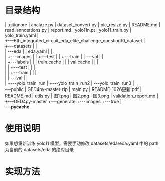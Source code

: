 # 目录结构

|   .gitignore
|   analyze.py
|   dataset_convert.py
|   pic_resize.py
|   README.md
|   read_annotations.py
|   report.md
|   yolo11n.pt
|   yolo11_train.py
|   yolo_train.yaml
|   
+---6th_integrated_circuit_eda_elite_challenge_question10_dataset
|           
+---datasets
|   |               
|   \---eda
|       |   eda.yaml
|       |   
|       +---images
|       |   +---test
|       |   +---train
|       |   \---val
|       |           
|       +---labels
|       |   |   train.cache
|       |   |   val.cache
|       |   |   
|       |   +---test
|       |   |       
|       |   +---train
|       |   |       
|       |   \---val
|       |           
|       +---yolo_train_run
|       +---yolo_train_run2
|       \---yolo_train_run3
|                   
\---public
    |   GED4py-master.zip
    |   main.py
    |   README-1026更新.pdf
    |   README.md
    |   utils.py
    |   图1.png
    |   图2.png
    |   图3.png
    |   validation_report.md
    |
    +---GED4py-master
    +---generate
    +---images
    +---true
    |       
    \---__pycache__

# 使用说明 
如果想重新训练 yolo11 模型，需要手动修改 datasets/eda/eda.yaml 中的 path 为当前的 datasets/eda 的绝对目录

# 实现方法
            
